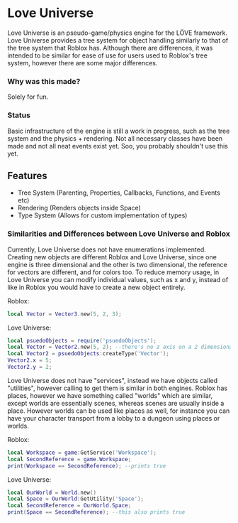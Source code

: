 # Love Universe
Love Universe is an pseudo-game/physics engine for the LÖVE framework.
Love Universe provides a tree system for object handling similarly to that of the tree system that Roblox has. Although there are differences, it was intended to be similar for ease of use for users used to Roblox's tree system, however there are some major differences.

### Why was this made?
Solely for fun.

### Status
Basic infrastructure of the engine is still a work in progress, such as the tree system and the physics + rendering. Not all necessary classes have been made
and not all neat events exist yet. Soo, you probably shouldn't use this yet.

## Features
* Tree System (Parenting, Properties, Callbacks, Functions, and Events etc)
* Rendering (Renders objects inside Space)
* Type System (Allows for custom implementation of types)

### Similarities and Differences between Love Universe and Roblox
Currently, Love Universe does not have enumerations implemented. 
Creating new objects are different Roblox and Love Universe, since one engine is three dimensional and
the other is two dimensional, the reference for vectors are different, and for colors too. To reduce memory usage,
in Love Universe you can modify individual values, such as x and y, instead of like in Roblox you would have to
create a new object entirely.

Roblox:
```lua
local Vector = Vector3.new(5, 2, 3);
```

Love Universe:
```lua
local psuedoObjects = require('psuedoObjects');
local Vector = Vector2.new(5, 2); --there's no z axis on a 2 dimensional vector.
local Vector2 = psuedoObjects:createType('Vector');
Vector2.x = 5;
Vector2.y = 2;
```

Love Universe does not have "services", instead we have objects called "utilities", however calling to get them is similar in both engines.
Roblox has places, however we have something called "worlds" which are similar, except worlds are essentially scenes, whereas scenes are usually inside a place.
However worlds can be used like places as well, for instance you can have your character transport from a lobby to a dungeon using places or worlds.

Roblox:
```lua
local Workspace = game:GetService('Workspace');
local SecondReference = game.Workspace;
print(Workspace == SecondReference); --prints true
```

Love Universe:
```lua
local OurWorld = World.new()
local Space = OurWorld:GetUtility('Space');
local SecondReference = OurWorld.Space;
print(Space == SecondReference); --this also prints true
```


